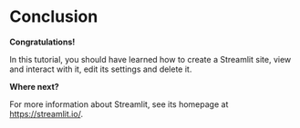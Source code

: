# Conclusion

__Congratulations!__

In this tutorial, you should have learned how to create a Streamlit
site, view and interact with it, edit its settings and delete it.

__Where next?__

For more information about Streamlit, see its homepage at
<https://streamlit.io/>.
